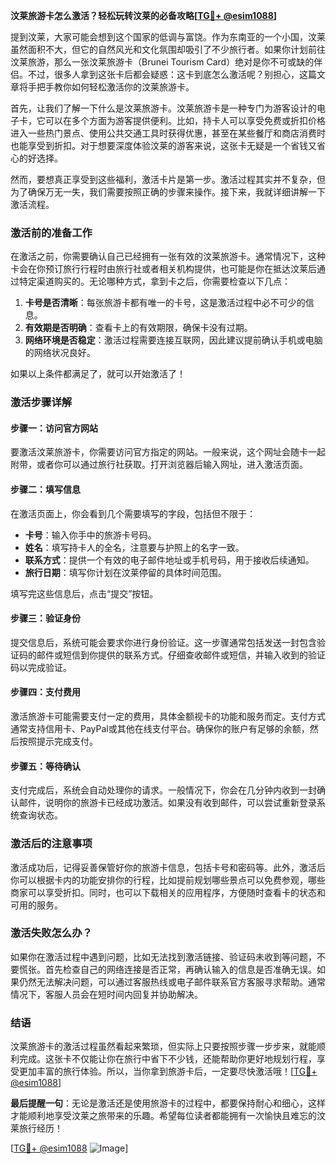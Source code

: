 **汶莱旅游卡怎么激活？轻松玩转汶莱的必备攻略[[TG💪+ @esim1088](https://t.me/s/esim1088)]**

提到汶莱，大家可能会想到这个国家的低调与富饶。作为东南亚的一个小国，汶莱虽然面积不大，但它的自然风光和文化氛围却吸引了不少旅行者。如果你计划前往汶莱旅游，那么一张汶莱旅游卡（Brunei Tourism Card）绝对是你不可或缺的伴侣。不过，很多人拿到这张卡后都会疑惑：这卡到底怎么激活呢？别担心，这篇文章将手把手教你如何轻松激活你的汶莱旅游卡。

首先，让我们了解一下什么是汶莱旅游卡。汶莱旅游卡是一种专门为游客设计的电子卡，它可以在多个方面为游客提供便利。比如，持卡人可以享受免费或折扣价格进入一些热门景点、使用公共交通工具时获得优惠，甚至在某些餐厅和商店消费时也能享受到折扣。对于想要深度体验汶莱的游客来说，这张卡无疑是一个省钱又省心的好选择。

然而，要想真正享受到这些福利，激活卡片是第一步。激活过程其实并不复杂，但为了确保万无一失，我们需要按照正确的步骤来操作。接下来，我就详细讲解一下激活流程。

### **激活前的准备工作**

在激活之前，你需要确认自己已经拥有一张有效的汶莱旅游卡。通常情况下，这种卡会在你预订旅行行程时由旅行社或者相关机构提供，也可能是你在抵达汶莱后通过特定渠道购买的。无论哪种方式，拿到卡之后，你需要检查以下几点：

1. **卡号是否清晰**：每张旅游卡都有唯一的卡号，这是激活过程中必不可少的信息。
2. **有效期是否明确**：查看卡上的有效期限，确保卡没有过期。
3. **网络环境是否稳定**：激活过程需要连接互联网，因此建议提前确认手机或电脑的网络状况良好。

如果以上条件都满足了，就可以开始激活了！

### **激活步骤详解**

#### **步骤一：访问官方网站**
要激活汶莱旅游卡，你需要访问官方指定的网站。一般来说，这个网址会随卡一起附带，或者你可以通过旅行社获取。打开浏览器后输入网址，进入激活页面。

#### **步骤二：填写信息**
在激活页面上，你会看到几个需要填写的字段，包括但不限于：
- **卡号**：输入你手中的旅游卡号码。
- **姓名**：填写持卡人的全名，注意要与护照上的名字一致。
- **联系方式**：提供一个有效的电子邮件地址或手机号码，用于接收后续通知。
- **旅行日期**：填写你计划在汶莱停留的具体时间范围。

填写完这些信息后，点击“提交”按钮。

#### **步骤三：验证身份**
提交信息后，系统可能会要求你进行身份验证。这一步骤通常包括发送一封包含验证码的邮件或短信到你提供的联系方式。仔细查收邮件或短信，并输入收到的验证码以完成验证。

#### **步骤四：支付费用**
激活旅游卡可能需要支付一定的费用，具体金额视卡的功能和服务而定。支付方式通常支持信用卡、PayPal或其他在线支付平台。确保你的账户有足够的余额，然后按照提示完成支付。

#### **步骤五：等待确认**
支付完成后，系统会自动处理你的请求。一般情况下，你会在几分钟内收到一封确认邮件，说明你的旅游卡已经成功激活。如果没有收到邮件，可以尝试重新登录系统查询状态。

### **激活后的注意事项**

激活成功后，记得妥善保管好你的旅游卡信息，包括卡号和密码等。此外，激活后你可以根据卡内的功能安排你的行程，比如提前规划哪些景点可以免费参观，哪些商家可以享受折扣。同时，也可以下载相关的应用程序，方便随时查看卡的状态和可用的服务。

### **激活失败怎么办？**

如果你在激活过程中遇到问题，比如无法找到激活链接、验证码未收到等问题，不要慌张。首先检查自己的网络连接是否正常，再确认输入的信息是否准确无误。如果仍然无法解决问题，可以通过客服热线或电子邮件联系官方客服寻求帮助。通常情况下，客服人员会在短时间内回复并协助解决。

### **结语**

汶莱旅游卡的激活过程虽然看起来繁琐，但实际上只要按照步骤一步步来，就能顺利完成。这张卡不仅能让你在旅行中省下不少钱，还能帮助你更好地规划行程，享受更加丰富的旅行体验。所以，当你拿到旅游卡后，一定要尽快激活哦！[[TG💪+ @esim1088](https://t.me/s/esim1088)]

**最后提醒一句**：无论是激活还是使用旅游卡的过程中，都要保持耐心和细心，这样才能顺利地享受汶莱之旅带来的乐趣。希望每位读者都能拥有一次愉快且难忘的汶莱旅行经历！

[[TG💪+ @esim1088](https://t.me/s/esim1088) ![Image](https://i.postimg.cc/4NQfJmqS/Snipaste-2025-05-13-00-14-12.png)]